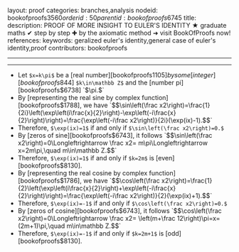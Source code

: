 layout: proof
categories: branches,analysis
nodeid: bookofproofs$3560
orderid: 50
parentid: bookofproofs$6745
title: 
description: PROOF OF MORE INSIGHT TO EULER'S IDENTITY &#9733; graduate maths &#10004; step by step &#10010; by the axiomatic method &#10140; visit BookOfProofs now!
references: 
keywords: geralized euler's identity,general case of euler's identity,proof
contributors: bookofproofs

---


---

* Let `$x=k\pi$` be a [real number][bookofproofs$1105] by some [integer][bookofproofs$844] `$k\in\mathbb Z$` and the [number pi][bookofproofs$6738] `$\pi.$`
* By [representing the real sine by complex function][bookofproofs$1788], we have `$$\sin\left(\frac x2\right)=\frac{1}{2i}\left(\exp\left(i\frac{x}{2}\right)-\exp\left(-i\frac{x}{2}\right)\right)=\frac{\exp\left(-i\frac x2\right)}{2i}(\exp(ix)-1).$$`
* Therefore, `$\exp(ix)=1$` if and only if `$\sin\left(\frac x2\right)=0.$`  
* By [zeros of sine][bookofproofs$6743], it follows 
`$$\sin\left(\frac x2\right)=0\Longleftrightarrow \frac x2= m\pi\Longleftrightarrow x=2m\pi,\quad m\in\mathbb Z.$$`
* Therefore, `$\exp(ix)=1$` if and only if `$k=2m$` is [even][bookofproofs$8130].
* By [representing the real cosine by complex function][bookofproofs$1786], we have `$$\cos\left(\frac x2\right)=\frac{1}{2}\left(\exp\left(i\frac{x}{2}\right)+\exp\left(-i\frac{x}{2}\right)\right)=\frac{\exp\left(-i\frac x2\right)}{2}(\exp(ix)+1).$$`
* Therefore, `$\exp(ix)=-1$` if and only if `$\cos\left(\frac x2\right)=0.$`  
* By [zeros of cosine][bookofproofs$6743], it follows 
`$$\cos\left(\frac x2\right)=0\Longleftrightarrow \frac x2= \left(m+\frac 12\right)\pi=x=(2m+1)\pi,\quad m\in\mathbb Z.$$`
* Therefore, `$\exp(ix)=-1$` if and only if `$k=2m+1$` is [odd][bookofproofs$8130].